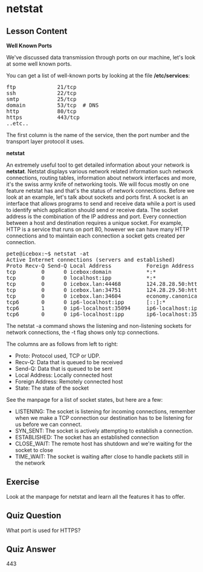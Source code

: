 # netstat

## Lesson Content

<b>Well Known Ports</b>

We've discussed data transmission through ports on our machine, let's look at some well known ports.

You can get a list of well-known ports by looking at the file <b>/etc/services</b>: 

<pre>
ftp             21/tcp
ssh             22/tcp
smtp            25/tcp 
domain          53/tcp  # DNS
http            80/tcp
https           443/tcp
..etc..
</pre>

The first column is the name of the service, then the port number and the transport layer protocol it uses.

<b>netstat</b>

An extremely useful tool to get detailed information about your network is <b>netstat</b>. Netstat displays various network related information such network connections, routing tables, information about network interfaces and more, it's the swiss army knife of networking tools. We will focus mostly on one feature netstat has and that's the status of network connections. Before we look at an example, let's talk about sockets and ports first. A socket is an interface that allows programs to send and receive data while a port is used to identify which application should send or receive data. The socket address is the combination of the IP address and port. Every connection between a host and destination requires a unique socket. For example, HTTP is a service that runs on port 80, however we can have many HTTP connections and to maintain each connection a socket gets created per connection.

<pre>
pete@icebox:~$ netstat -at
Active Internet connections (servers and established)
Proto Recv-Q Send-Q Local Address           Foreign Address         State      
tcp        0      0 icebox:domain           *:*                     LISTEN     
tcp        0      0 localhost:ipp           *:*                     LISTEN     
tcp        0      0 icebox.lan:44468        124.28.28.50:http       TIME_WAIT  
tcp        0      0 icebox.lan:34751        124.28.29.50:http       TIME_WAIT  
tcp        0      0 icebox.lan:34604        economy.canonical.:http TIME_WAIT  
tcp6       0      0 ip6-localhost:ipp       [::]:*                  LISTEN     
tcp6       1      0 ip6-localhost:35094     ip6-localhost:ipp       CLOSE_WAIT 
tcp6       0      0 ip6-localhost:ipp       ip6-localhost:35094     FIN_WAIT2
</pre>

The netstat -a command shows the listening and non-listening sockets for network connections, the -t flag shows only tcp connections. 

The columns are as follows from left to right:

<ul>
<li>Proto: Protocol used, TCP or UDP.</li>
<li>Recv-Q: Data that is queued to be received</li>
<li>Send-Q: Data that is queued to be sent</li>
<li>Local Address: Locally connected host</li>
<li>Foreign Address: Remotely connected host</li>
<li>State: The state of the socket</li>
</ul>

See the manpage for a list of socket states, but here are a few:

<ul>
<li>LISTENING: The socket is listening for incoming connections, remember when we make a TCP connection our destination has to be listening for us before we can connect.</li>
<li>SYN_SENT: The socket is actively attempting to establish a connection.</li>
<li>ESTABLISHED: The socket has an established connection</li>
<li>CLOSE_WAIT: The remote host has shutdown and we're waiting for the socket to close</li>
<li>TIME_WAIT: The socket is waiting after close to handle packets still in the network</li>
 </ul>

## Exercise

Look at the manpage for netstat and learn all the features it has to offer.

## Quiz Question

What port is used for HTTPS?

## Quiz Answer

443
